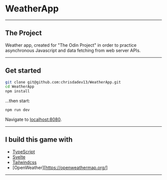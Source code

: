 # WeatherApp 

---

## The Project
Weather app, created for "The Odin Project" in order to practice asynchronous Javascript and data fetching from web server APIs.

---

## Get started

```bash
git clone git@github.com:chrisdadev13/WeatherApp.git
cd WeatherApp 
npm install
```

...then start:

```bash
npm run dev
```

Navigate to [localhost:8080](http://localhost:8080). 

---
## I build this game with
- [TypeScript](https://www.typescriptlang.org/)
- [Svelte](https://svelte.dev/)
- [Tailwindcss](https://tailwindcss.com/)
- [OpenWeather][https://openweathermap.org/]
---
